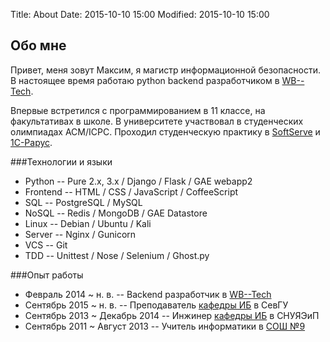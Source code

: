Title: About
Date: 2015-10-10 15:00
Modified: 2015-10-10 15:00

Обо мне
-------

Привет, меня зовут Максим, я магистр информационной безопасности.
В настоящее время работаю python backend разработчиком в [WB--Tech](http://wbtech.ru).

Впервые встретился с программированием в 11 классе, на факультативах в школе.
В университете участвовал в студенческих олимпиадах ACM/ICPC. Проходил
студенческую практику в [SoftServe](https://softserve.ua/) и [1С-Рарус](https://rarus.ru/).

###Технологии и языки

- Python -- Pure 2.x, 3.x / Django / Flask / GAE webapp2
- Frontend -- HTML / CSS / JavaScript / CoffeeScript
- SQL -- PostgreSQL / MySQL
- NoSQL -- Redis / MongoDB / GAE Datastore
- Linux -- Debian / Ubuntu / Kali
- Server -- Nginx / Gunicorn
- VCS -- Git
- TDD -- Unittest / Nose / Selenium / Ghost.py

###Опыт работы

- Февраль 2014 ~ н. в. -- Backend разработчик в [WB--Tech](http://wbtech.ru)
- Сентябрь 2015 ~ н. в. -- Преподаватель [кафедры ИБ](http://isev.su/) в СевГУ
- Сентябрь 2013 ~ Декабрь 2014 -- Инжинер [кафедры ИБ](http://isev.su/) в СНУЯЭиП
- Сентябрь 2011 ~ Август 2013 -- Учитель информатики в [СОШ №9](https://schools.dnevnik.ru/1000006960210)
